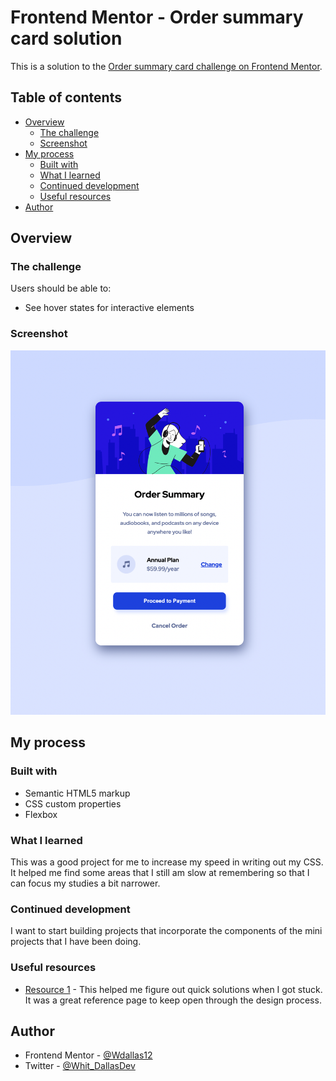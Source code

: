 # Frontend Mentor - Order summary card solution

This is a solution to the [Order summary card challenge on Frontend Mentor](https://www.frontendmentor.io/challenges/order-summary-component-QlPmajDUj).

## Table of contents

- [Overview](#overview)
  - [The challenge](#the-challenge)
  - [Screenshot](#screenshot)
- [My process](#my-process)
  - [Built with](#built-with)
  - [What I learned](#what-i-learned)
  - [Continued development](#continued-development)
  - [Useful resources](#useful-resources)
- [Author](#author)

## Overview

### The challenge

Users should be able to:

- See hover states for interactive elements

### Screenshot

![](images/order-summary-screenshot.png)

## My process

### Built with

- Semantic HTML5 markup
- CSS custom properties
- Flexbox

### What I learned

This was a good project for me to increase my speed in writing out my CSS. It helped me find some areas that I still am slow at remembering so that I can focus my studies a bit narrower.

### Continued development

I want to start building projects that incorporate the components of the mini projects that I have been doing.

### Useful resources

- [Resource 1](https://www.w3schools.com/) - This helped me figure out quick solutions when I got stuck. It was a great reference page to keep open through the design process.

## Author

- Frontend Mentor - [@Wdallas12](https://www.frontendmentor.io/profile/Wdallas12)
- Twitter - [@Whit_DallasDev](https://www.twitter.com/Whit_DallasDev)
